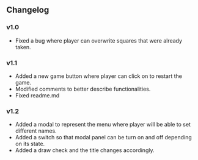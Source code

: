 
## Changelog
### v1.0
- Fixed a bug where player can overwrite squares that were already taken.

### v1.1
- Added a new game button where player can click on to restart the game.
- Modified comments to better describe functionalities.
- Fixed readme.md

### v1.2
- Added a modal to represent the menu where player will be able to set different names. 
- Added a switch so that modal panel can be turn on and off depending on its state.
- Added a draw check and the title changes accordingly.
